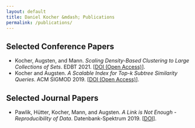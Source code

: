 ```yaml
---
layout: default
title: Daniel Kocher &mdash; Publications
permalink: /publications/
---
```


<div class="container">
  <h2>Selected Conference Papers</h2>

  <ul>
    <li>Kocher, Augsten, and Mann. <em>Scaling Density-Based Clustering to Large Collections of Sets</em>. EDBT 2021. [<a
        href="#">DOI (Open Access)</a>].</li>
    <li>Kocher and Augsten. <em>A Scalable Index for Top-<em>k</em> Subtree Similarity Queries</em>. ACM SIGMOD 2019. [<a
        href="#">DOI (Open Access)</a>].</li>
  </ul>

  <h2>Selected Journal Papers</h2>

  <ul>
    <li>Pawlik, H&uuml;tter, Kocher, Mann, and Augsten. <em>A Link is Not Enough - Reproducibility of Data</em>.
      Datenbank-Spektrum 2019. [<a href="#">DOI</a>].</li>
  </ul>
</div>